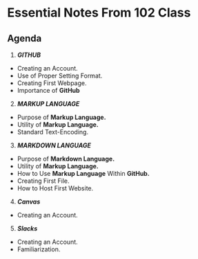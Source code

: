 # **Essential Notes From 102 Class**

## **Agenda**

1. ***GITHUB***
- Creating an Account.
- Use of Proper Setting Format.
- Creating First Webpage.
- Importance of **GitHub**


2. ***MARKUP LANGUAGE***
- Purpose of **Markup Language.**
- Utility of **Markup Language.**
- Standard Text-Encoding.

3. ***MARKDOWN LANGUAGE***
- Purpose of **Markdown Language.**
- Utility of **Markup Language.**
- How to Use **Markup Language** Within **GitHub.**
- Creating First File.
- How to Host First Website.

4. ***Canvas***
- Creating an Account.

5. ***Slacks***
- Creating an Account.
- Familiarization.
